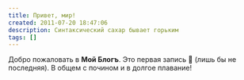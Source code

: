 ```yaml
---
title: Привет, мир!
created: 2011-07-20 18:47:06
description: Синтаксический сахар бывает горьким
tags: []
---
```


Добро пожаловать в **Мой Блогъ**. Это первая запись 🙂
(лишь бы не последняя).
В общем с почином и в долгое плавание!


